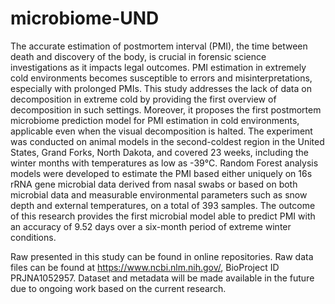 # microbiome-UND


The accurate estimation of postmortem interval (PMI), the time between death and discovery of the body, is crucial in forensic science investigations as it impacts legal outcomes. PMI estimation in extremely cold environments becomes susceptible to errors and misinterpretations, especially with prolonged PMIs. This study addresses the lack of data on decomposition in extreme cold by providing the first overview of decomposition in such settings. Moreover, it proposes the first postmortem microbiome
prediction model for PMI estimation in cold environments, applicable even when the visual decomposition is halted. The experiment was conducted on animal models in the second-coldest region in the United States, Grand Forks, North Dakota, and covered 23 weeks, including the winter months with temperatures as low as -39°C. Random Forest analysis models were developed to estimate the PMI based either uniquely on 16s rRNA gene microbial data derived from nasal swabs or based on both microbial data and measurable environmental parameters such as snow depth and external temperatures, on a total of 393 samples. The outcome of this research provides the first microbial model able to predict PMI with an accuracy of 9.52 days over a six-month period of extreme winter conditions.

Raw presented in this study can be found in online repositories. Raw data files can be found at https://www.ncbi.nlm.nih.gov/, BioProject ID PRJNA1052957. Dataset and metadata will be made available in the future due to ongoing work based on the current research.
